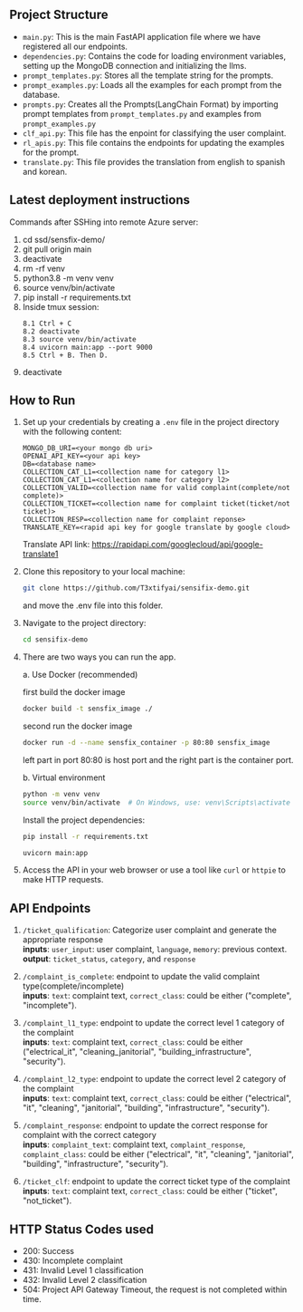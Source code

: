 ## Project Structure

- `main.py`: This is the main FastAPI application file where we have registered all our endpoints.
- `dependencies.py`: Contains the code for loading environment variables, setting up the MongoDB connection and initializing the llms.
- `prompt_templates.py`: Stores all the template string for the prompts.
- `prompt_examples.py`: Loads all the examples for each prompt from the database.
- `prompts.py`: Creates all the Prompts(LangChain Format) by importing prompt templates from `prompt_templates.py` and examples from `prompt_examples.py`
- `clf_api.py`: This file has the enpoint for classifying the user complaint.
- `rl_apis.py`: This file contains the endpoints for updating the examples for the prompt.
- `translate.py`: This file provides the translation from english to spanish and korean.

## Latest deployment instructions

Commands after SSHing into remote Azure server:

1. cd ssd/sensfix-demo/
2. git pull origin main
3. deactivate
4. rm -rf venv
5. python3.8 -m venv venv
6. source venv/bin/activate
7. pip install -r requirements.txt
8. Inside tmux session:
   ```
   8.1 Ctrl + C
   8.2 deactivate
   8.3 source venv/bin/activate
   8.4 uvicorn main:app --port 9000
   8.5 Ctrl + B. Then D.
   ```
9. deactivate

## How to Run

1. Set up your credentials by creating a `.env` file in the project directory with the following content:

   ```
   MONGO_DB_URI=<your mongo db uri>
   OPENAI_API_KEY=<your api key>
   DB=<database name>
   COLLECTION_CAT_L1=<collection name for category l1>
   COLLECTION_CAT_L1=<collection name for category l2>
   COLLECTION_VALID=<collection name for valid complaint(complete/not complete)>
   COLLECTION_TICKET=<collection name for complaint ticket(ticket/not ticket)>
   COLLECTION_RESP=<collection name for complaint reponse>
   TRANSLATE_KEY=<rapid api key for google translate by google cloud>
   ```
   Translate API link: https://rapidapi.com/googlecloud/api/google-translate1

2. Clone this repository to your local machine:

   ```bash
   git clone https://github.com/T3xtifyai/sensifix-demo.git
   ```

   and move the .env file into this folder.

3. Navigate to the project directory:

   ```bash
   cd sensifix-demo
   ```

4. There are two ways you can run the app.

   a. Use Docker (recommended)

   first build the docker image
   ```bash
   docker build -t sensfix_image ./
   ```

   second run the docker image
   ```bash
   docker run -d --name sensfix_container -p 80:80 sensfix_image
   ```
   left part in port 80:80 is host port and the right part is the container port.

   b. Virtual environment

   ```bash
   python -m venv venv
   source venv/bin/activate  # On Windows, use: venv\Scripts\activate
   ```

   Install the project dependencies:

   ```bash
   pip install -r requirements.txt
   ```

   ```bash
   uvicorn main:app
   ```

5. Access the API in your web browser or use a tool like `curl` or `httpie` to make HTTP requests.

## API Endpoints

1. `/ticket_qualification`: Categorize user complaint and generate the appropriate response<br>
<b>inputs</b>: `user_input`: user complaint, `language`, `memory`: previous context.<br>
<b>output</b>: `ticket_status`, `category`, and `response`

2. `/complaint_is_complete`: endpoint to update the valid complaint type(complete/incomplete)<br>
<b>inputs</b>: `text`: complaint text, `correct_class`: could be either ("complete", "incomplete").

3. `/complaint_l1_type`: endpoint to update the correct level 1 category of the complaint<br>
<b>inputs</b>: `text`: complaint text, `correct_class`: could be either ("electrical_it", "cleaning_janitorial", "building_infrastructure", "security").

4. `/complaint_l2_type`: endpoint to update the correct level 2 category of the complaint<br>
<b>inputs</b>: `text`: complaint text, `correct_class`: could be either ("electrical", "it", "cleaning", "janitorial", "building", "infrastructure", "security").

5. `/complaint_response`: endpoint to update the correct response for complaint with the correct category<br>
<b>inputs</b>: `complaint_text`: complaint text, `complaint_response`, `complaint_class`: could be either ("electrical", "it", "cleaning", "janitorial", "building", "infrastructure", "security").

6. `/ticket_clf`: endpoint to update the correct ticket type of the complaint<br>
<b>inputs</b>: `text`: complaint text, `correct_class`: could be either ("ticket", "not_ticket").

## HTTP Status Codes used
- 200: Success
- 430: Incomplete complaint
- 431: Invalid Level 1 classification
- 432: Invalid Level 2 classification
- 504: Project API Gateway Timeout, the request is not completed within time.